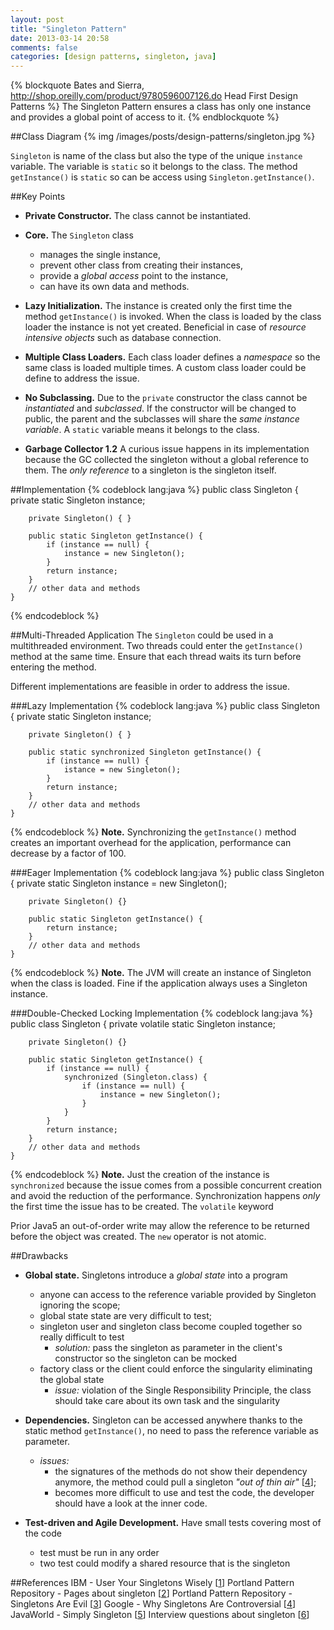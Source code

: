 ```yaml
---
layout: post
title: "Singleton Pattern"
date: 2013-03-14 20:58
comments: false
categories: [design patterns, singleton, java]
---
```

{% blockquote Bates and Sierra, http://shop.oreilly.com/product/9780596007126.do Head First Design Patterns %}
The Singleton Pattern ensures a class has only one instance and provides a global point of access to it.
{% endblockquote %}
<!-- more -->

##Class Diagram
{% img /images/posts/design-patterns/singleton.jpg %} 

`Singleton` is name of the class but also the type of the unique `instance` variable. The variable is `static` so it belongs to the class. The method `getInstance()` is `static` so can be access using `Singleton.getInstance()`.

##Key Points
* __Private Constructor.__ The class cannot be instantiated.

* __Core.__ The `Singleton` class
	* manages the single instance,
	* prevent other class from creating their instances,
	* provide a _global access_ point to the instance,
	* can have its own data and methods.
	
* __Lazy Initialization.__ The instance is created only the first time the method `getInstance()` is invoked. When the class is loaded by the class loader the instance is not yet created. Beneficial in case of _resource intensive objects_ such as database connection.

* __Multiple Class Loaders.__ Each class loader defines a _namespace_ so the same class is loaded multiple times. A custom class loader could be define to address the issue.

* __No Subclassing.__ Due to the `private` constructor the class cannot be _instantiated_ and _subclassed_. If the constructor will be changed to public, the parent and the subclasses will share the _same instance variable_. A `static` variable means it belongs to the class.

* __Garbage Collector 1.2__ A curious issue happens in its implementation because the GC collected the singleton without a global reference to them. The _only reference_ to a singleton is the singleton itself.

##Implementation
{% codeblock lang:java %}
	public class Singleton {
		private static Singleton instance;

		private Singleton() { }

		public static Singleton getInstance() {
			if (instance == null) {
				instance = new Singleton();
			}
			return instance;
		}
		// other data and methods
	}
{% endcodeblock %}

##Multi-Threaded Application
The `Singleton` could be used in a multithreaded environment. Two threads could enter the `getInstance()` method at the same time. Ensure that each thread waits its turn before entering the method.

Different implementations are feasible in order to address the issue.

###Lazy Implementation
{% codeblock lang:java %}
	public class Singleton {
		private static Singleton instance;

		private Singleton() { }

		public static synchronized Singleton getInstance() {
			if (instance == null) {
				istance = new Singleton();
			} 
			return instance;
		}
		// other data and methods
	}
{% endcodeblock %}
__Note.__ Synchronizing the `getInstance()` method creates an important overhead for the application, performance can decrease by a factor of 100.

###Eager Implementation
{% codeblock lang:java %}
	public class Singleton {
		private static Singleton instance = new Singleton();

		private Singleton() {}

		public static Singleton getInstance() {
			return instance;
		}
		// other data and methods
	}
{% endcodeblock %}
__Note.__ The JVM will create an instance of Singleton when the class is loaded. Fine if the application always uses a Singleton instance. 

###Double-Checked Locking Implementation
{% codeblock lang:java %}
	public class Singleton {
		private volatile static Singleton instance;

		private Singleton() {}

		public static Singleton getInstance() {
			if (instance == null) {
				synchronized (Singleton.class) {
					if (instance == null) {
						instance = new Singleton();
					}
				}
			}
			return instance;
		}
		// other data and methods
	}
{% endcodeblock %}
__Note.__ Just the creation of the instance is `synchronized` because the issue comes from a possible concurrent creation and avoid the reduction of the performance. Synchronization happens _only_ the first time the issue has to be created. The `volatile` keyword

Prior Java5 an out-of-order write may allow the reference to be returned before the object was created. The `new` operator is not atomic.

##Drawbacks
* __Global state.__ Singletons introduce a _global state_ into a program 
	* anyone can access to the reference variable provided by Singleton ignoring the scope;
	* global state state are very difficult to test;
	* singleton user and singleton class become coupled together so really difficult to test
		* _solution:_ pass the singleton as parameter in the client's constructor so the singleton can be mocked
	* factory class or the client could enforce the singularity eliminating the global state
		* _issue:_ violation of the Single Responsibility Principle, the class should take care about its own task and the singularity

* __Dependencies.__ Singleton can be accessed anywhere thanks to the static method `getInstance()`, no need to pass the reference variable as parameter.
	* _issues:_ 
		* the signatures of the methods do not show their dependency anymore, the method could pull a singleton _"out of thin air"_ [[4]];
		* becomes more difficult to use and test the code, the developer should have a look at the inner code.
		
* __Test-driven and Agile Development.__ Have small tests covering most of the code
	* test must be run in any order
	* two test could modify a shared resource that is the singleton


##References
IBM - User Your Singletons Wisely [[1]]
Portland Pattern Repository - Pages about singleton [[2]]
Portland Pattern Repository - Singletons Are Evil [[3]]
Google - Why Singletons Are Controversial [[4]]
JavaWorld - Simply Singleton [[5]]
Interview questions about singleton [[6]]

[1]: http://www.ibm.com/developerworks/webservices/library/co-single/index.html
[2]: http://c2.com/cgi/wiki?search=Singleton
[3]: http://c2.com/cgi-bin/wiki?SingletonsAreEvil
[4]: https://code.google.com/p/google-singleton-detector/wiki/WhySingletonsAreControversial
[5]: https://code.google.com/p/google-singleton-detector/wiki/WhySingletonsAreControversial
[6]: http://javarevisited.blogspot.fr/2011/03/10-interview-questions-on-singleton.html